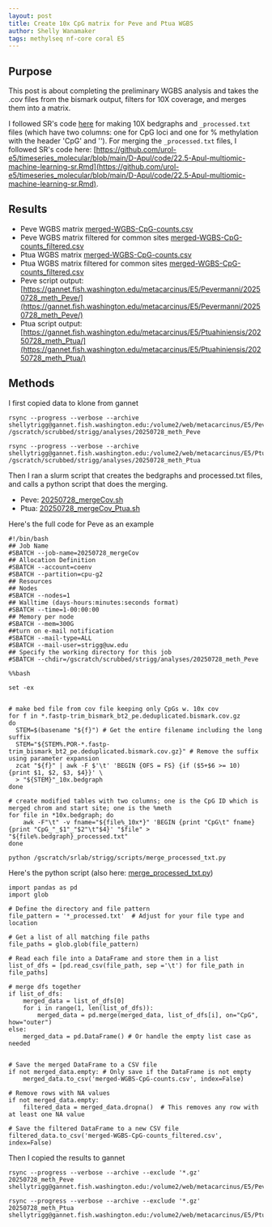 ```yaml
---
layout: post
title: Create 10x CpG matrix for Peve and Ptua WGBS
author: Shelly Wanamaker
tags: methylseq nf-core coral E5
---
```


## Purpose

This post is about completing the preliminary WGBS analysis and takes the .cov files from the bismark output, filters for 10X coverage, and merges them into a matrix.

I followed SR's code [here](https://sr320.github.io/tumbling-oysters/posts/37-Apul-meth/) for making 10X bedgraphs and `_processed.txt` files (which have two columns: one for CpG loci and one for % methylation with the header 'CpG' and '<Sample Name>'). For merging the `_processed.txt` files, I followed SR's code here: [https://github.com/urol-e5/timeseries_molecular/blob/main/D-Apul/code/22.5-Apul-multiomic-machine-learning-sr.Rmd](https://github.com/urol-e5/timeseries_molecular/blob/main/D-Apul/code/22.5-Apul-multiomic-machine-learning-sr.Rmd).

## Results
- Peve WGBS matrix [merged-WGBS-CpG-counts.csv](https://gannet.fish.washington.edu/metacarcinus/E5/Pevermanni/20250728_meth_Peve/merged-WGBS-CpG-counts.csv)
- Peve WGBS matrix filtered for common sites [merged-WGBS-CpG-counts_filtered.csv](https://gannet.fish.washington.edu/metacarcinus/E5/Pevermanni/20250728_meth_Peve/merged-WGBS-CpG-counts_filtered.csv)
- Ptua WGBS matrix [merged-WGBS-CpG-counts.csv](https://gannet.fish.washington.edu/metacarcinus/E5/Ptuahiniensis/20250728_meth_Ptua/merged-WGBS-CpG-counts.csv)
- Ptua WGBS matrix filtered for common sites [merged-WGBS-CpG-counts_filtered.csv](https://gannet.fish.washington.edu/metacarcinus/E5/Ptuahiniensis/20250728_meth_Ptua/merged-WGBS-CpG-counts_filtered.csv)
- Peve script output: [https://gannet.fish.washington.edu/metacarcinus/E5/Pevermanni/20250728_meth_Peve/](https://gannet.fish.washington.edu/metacarcinus/E5/Pevermanni/20250728_meth_Peve/)
- Ptua script output: [https://gannet.fish.washington.edu/metacarcinus/E5/Ptuahiniensis/20250728_meth_Ptua/](https://gannet.fish.washington.edu/metacarcinus/E5/Ptuahiniensis/20250728_meth_Ptua/)


## Methods

I first copied data to klone from gannet

```
rsync --progress --verbose --archive shellytrigg@gannet.fish.washington.edu:/volume2/web/metacarcinus/E5/Pevermanni/20250619_methylseq/bismark/methylation_calls/methylation_coverage/*.cov.gz  /gscratch/scrubbed/strigg/analyses/20250728_meth_Peve

rsync --progress --verbose --archive shellytrigg@gannet.fish.washington.edu:/volume2/web/metacarcinus/E5/Ptuahiniensis/20250422_methylseq/bismark/methylation_calls/methylation_coverage/*.cov.gz  /gscratch/scrubbed/strigg/analyses/20250728_meth_Ptua

```

Then I ran a slurm script that creates the bedgraphs and processed.txt files, and calls a python script that does the merging.

- Peve: [20250728_mergeCov.sh](https://gannet.fish.washington.edu/metacarcinus/mox_jobs/20250728_mergeCov.sh)
- Ptua: [20250728_mergeCov\_Ptua.sh](https://gannet.fish.washington.edu/metacarcinus/mox_jobs/20250728_mergeCov_Ptua.sh)

Here's the full code for Peve as an example

```
#!/bin/bash
## Job Name
#SBATCH --job-name=20250728_mergeCov
## Allocation Definition
#SBATCH --account=coenv
#SBATCH --partition=cpu-g2
## Resources
## Nodes
#SBATCH --nodes=1
## Walltime (days-hours:minutes:seconds format)
#SBATCH --time=1-00:00:00
## Memory per node
#SBATCH --mem=300G
##turn on e-mail notification
#SBATCH --mail-type=ALL
#SBATCH --mail-user=strigg@uw.edu
## Specify the working directory for this job 
#SBATCH --chdir=/gscratch/scrubbed/strigg/analyses/20250728_meth_Peve

%%bash

set -ex


# make bed file from cov file keeping only CpGs w. 10x cov
for f in *.fastp-trim_bismark_bt2_pe.deduplicated.bismark.cov.gz
do
  STEM=$(basename "${f}") # Get the entire filename including the long suffix
  STEM="${STEM%.POR-*.fastp-trim_bismark_bt2_pe.deduplicated.bismark.cov.gz}" # Remove the suffix using parameter expansion
  zcat "${f}" | awk -F $'\t' 'BEGIN {OFS = FS} {if ($5+$6 >= 10) {print $1, $2, $3, $4}}' \
  > "${STEM}"_10x.bedgraph
done

# create modified tables with two columns; one is the CpG ID which is merged chrom and start site; one is the %meth 
for file in *10x.bedgraph; do
    awk -F"\t" -v fname="${file%_10x*}" 'BEGIN {print "CpG\t" fname}{print "CpG_"_$1"_"$2"\t"$4}' "$file" > "${file%.bedgraph}_processed.txt"
done

python /gscratch/srlab/strigg/scripts/merge_processed_txt.py

```

Here's the python script
(also here: [merge_processed\_txt.py](https://gannet.fish.washington.edu/metacarcinus/mox_jobs/merge_processed_txt.py))

```
import pandas as pd
import glob

# Define the directory and file pattern
file_pattern = '*_processed.txt'  # Adjust for your file type and location

# Get a list of all matching file paths
file_paths = glob.glob(file_pattern)

# Read each file into a DataFrame and store them in a list
list_of_dfs = [pd.read_csv(file_path, sep ='\t') for file_path in file_paths]

# merge dfs together
if list_of_dfs:
    merged_data = list_of_dfs[0]
    for i in range(1, len(list_of_dfs)):
        merged_data = pd.merge(merged_data, list_of_dfs[i], on="CpG", how="outer")
else:
    merged_data = pd.DataFrame() # Or handle the empty list case as needed


# Save the merged DataFrame to a CSV file
if not merged_data.empty: # Only save if the DataFrame is not empty
    merged_data.to_csv('merged-WGBS-CpG-counts.csv', index=False)

# Remove rows with NA values
if not merged_data.empty:
    filtered_data = merged_data.dropna()  # This removes any row with at least one NA value

# Save the filtered DataFrame to a new CSV file
filtered_data.to_csv('merged-WGBS-CpG-counts_filtered.csv', index=False)
```

Then I copied the results to gannet

```
rsync --progress --verbose --archive --exclude '*.gz' 20250728_meth_Peve shellytrigg@gannet.fish.washington.edu:/volume2/web/metacarcinus/E5/Pevermanni

rsync --progress --verbose --archive --exclude '*.gz' 20250728_meth_Ptua shellytrigg@gannet.fish.washington.edu:/volume2/web/metacarcinus/E5/Ptuahiniensis
```